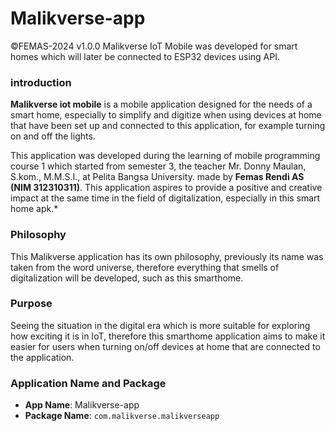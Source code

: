 # Malikverse-app
©FEMAS-2024 v1.0.0  Malikverse IoT Mobile was developed for smart homes which will later be connected to ESP32 devices using API.


### introduction

**Malikverse iot mobile** is a mobile application designed for the needs of a smart home, especially to simplify and digitize when using devices at home that have been set up and connected to this application, for example turning on and off the lights.

This application was developed during the learning of mobile programming course 1 which started from semester 3, the teacher Mr. Donny Maulan, S.kom., M.M.S.I., at Pelita Bangsa University. made by **Femas Rendi AS (NIM 312310311)**.
This application aspires to provide a positive and creative impact at the same time in the field of digitalization, especially in this smart home apk.*

### Philosophy

  
This Malikverse application has its own philosophy, previously its name was taken from the word universe, therefore everything that smells of digitalization will be developed, such as this smarthome.

### Purpose

  
Seeing the situation in the digital era which is more suitable for exploring how exciting it is in IoT, therefore this smarthome application aims to make it easier for users when turning on/off devices at home that are connected to the application.
### Application Name and Package

-   **App Name**: Malikverse-app
-   **Package Name**:  `com.malikverse.malikverseapp`

